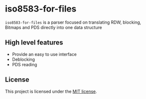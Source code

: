 # iso8583-for-files

`iso8583-for-files` is a parser focused on translating RDW, blocking, Bitmaps and PDS directly into one data structure


## High level features

- Provide an easy to use interface
- Deblocking
- PDS reading


## License

This project is licensed under the [MIT license][license].

[license]: https://github.com/cloudwalk/iso8583-for-files/blob/main/LICENSE-MIT
